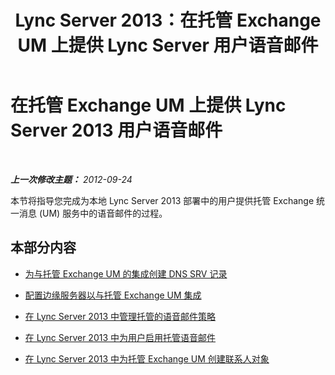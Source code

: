 ﻿---
title: Lync Server 2013：在托管 Exchange UM 上提供 Lync Server 用户语音邮件
TOCTitle: 在托管 Exchange UM 上提供 Lync Server 2013 用户语音邮件
ms:assetid: 306d3fb5-231b-4f0b-b8d8-0d9083b5ed77
ms:mtpsurl: https://technet.microsoft.com/zh-cn/library/Gg425807(v=OCS.15)
ms:contentKeyID: 49312395
ms.date: 05/19/2016
mtps_version: v=OCS.15
ms.translationtype: HT
---

# 在托管 Exchange UM 上提供 Lync Server 2013 用户语音邮件

 

_**上一次修改主题：** 2012-09-24_

本节将指导您完成为本地 Lync Server 2013 部署中的用户提供托管 Exchange 统一消息 (UM) 服务中的语音邮件的过程。

## 本部分内容

  - [为与托管 Exchange UM 的集成创建 DNS SRV 记录](lync-server-2013-create-a-dns-srv-record-for-integration-with-hosted-exchange-um.md)

  - [配置边缘服务器以与托管 Exchange UM 集成](lync-server-2013-configure-the-edge-server-for-integration-with-hosted-exchange-um.md)

  - [在 Lync Server 2013 中管理托管的语音邮件策略](lync-server-2013-manage-hosted-voice-mail-policies.md)

  - [在 Lync Server 2013 中为用户启用托管语音邮件](lync-server-2013-enable-users-for-hosted-voice-mail.md)

  - [在 Lync Server 2013 中为托管 Exchange UM 创建联系人对象](lync-server-2013-create-contact-objects-for-hosted-exchange-um.md)

